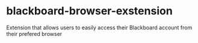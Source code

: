 # blackboard-browser-exstension
 Extension that allows users to easily access their Blackboard account from their prefered browser
